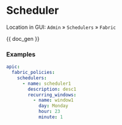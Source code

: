 # Scheduler

Location in GUI:
`Admin` » `Schedulers` » `Fabric`


{{ doc_gen }}

### Examples

```yaml
apic:
  fabric_policies:
    schedulers:
      - name: scheduler1
        description: desc1
        recurring_windows:
          - name: window1
            day: Monday
            hour: 23
            minute: 1
```
